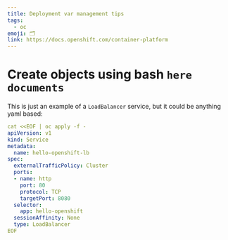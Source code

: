 ```yaml
---
title: Deployment var management tips
tags:
  - oc
emoji: 🗂️
link: https://docs.openshift.com/container-platform
---
```


# Create objects using bash `here documents`

This is just an example of a `LoadBalancer` service, but it could be anything yaml based:

```yaml
cat <<EOF | oc apply -f -
apiVersion: v1
kind: Service
metadata:
  name: hello-openshift-lb
spec:
  externalTrafficPolicy: Cluster
  ports:
  - name: http
    port: 80
    protocol: TCP
    targetPort: 8080
  selector:
    app: hello-openshift
  sessionAffinity: None
  type: LoadBalancer
EOF
```
